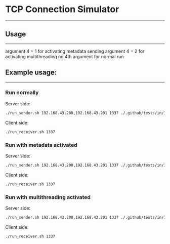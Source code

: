 # TCP Connection Simulator

-------
## Usage

-------
argument 4 = 1 for activating metadata sending
argument 4 = 2 for activating multithreading
no 4th argument for normal run

## Example usage:

-------
### Run normally
Server side:
```bash
./run_sender.sh 192.168.43.200,192.168.43.201 1337 ./.github/tests/in/1mb.medium.txt
```
Client side:
```bash
./run_receiver.sh 1337
```

### Run with metadata activated
Server side:
```bash
./run_sender.sh 192.168.43.200,192.168.43.201 1337 ./.github/tests/in/1mb.medium.txt 1
```
Client side:
```bash
./run_receiver.sh 1337
```

### Run with multithreading activated
Server side:
```bash
./run_sender.sh 192.168.43.200,192.168.43.201 1337 ./.github/tests/in/1mb.medium.txt 2
```
Client side:
```bash
./run_receiver.sh 1337
```